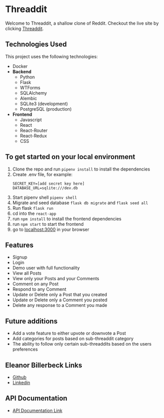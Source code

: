 # **Threaddit**

Welcome to Threaddit, a shallow clone of Reddit. Checkout the live site by clicking [Threaddit](https://threaddit-eb.herokuapp.com/).

## **Technologies Used**
This project uses the following technologies:
- Docker
- **Backend**
    - Python
    - Flask
    - WTForms
    - SQLAlchemy
    - Alembic
    - SQLite3 (development)
    - PostgreSQL (production)
- **Frontend**
    - Javascript
    - React
    - React-Router
    - React-Redux
    - CSS

## **To get started on your local environment**

1. Clone the repo and run `pipenv install` to install the dependencies
2. Create .env file, for example:
    ```
    SECRET_KEY=[add secret key here]
    DATABASE_URL=sqlite:///dev.db
    ```
3. Start pipenv shell `pipenv shell`
4. Migrate and seed database `flask db migrate` and `flask seed all`
5. Run flask `flask run`
6. cd into the `react-app`
7. run `npm install` to install the frontend dependencies
8. run `npm start` to start the frontend
9. go to [localhost:3000](localhost:3000) in your browser

## **Features**
- Signup
- Login
- Demo user with full functionality
- View all Posts
- View only your Posts and your Comments
- Comment on any Post
- Respond to any Comment
- Update or Delete only a Post that you created
- Update or Delete only a Comment you posted
- Delete any response to a Comment you made

## Future additions
- Add a vote feature to either upvote or downvote a Post
- Add categories for posts based on sub-threaddit category
- The ability to follow only certain sub-threaddits based on the users preferences

## Eleanor Billerbeck Links
 - [Github](https://github.com/elnorabills)
 - [Linkedin](https://www.linkedin.com/in/eleanor-billerbeck-9165021b0/)

## API Documentation
- [API Documentation Link](https://github.com/elnorabills/Threaddit/wiki/API-Documentation)
